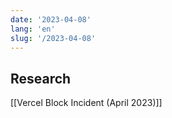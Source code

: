 ```yaml
---
date: '2023-04-08'
lang: 'en'
slug: '/2023-04-08'
---
```


## Research

[[Vercel Block Incident (April 2023)]]
